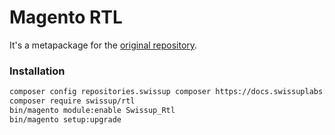 # Magento RTL

It's a metapackage for the [original repository](https://github.com/swissup/module-rtl).

### Installation

```bash
composer config repositories.swissup composer https://docs.swissuplabs.com/packages/
composer require swissup/rtl
bin/magento module:enable Swissup_Rtl
bin/magento setup:upgrade
```
